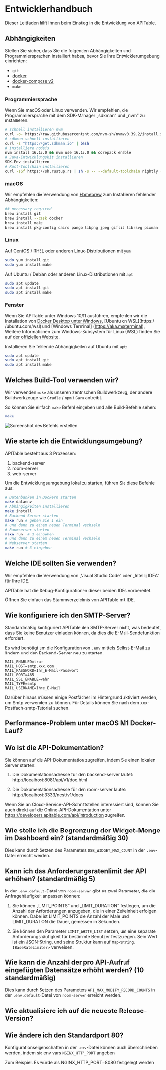 # Entwicklerhandbuch

Dieser Leitfaden hilft Ihnen beim Einstieg in die Entwicklung von APITable.

## Abhängigkeiten

Stellen Sie sicher, dass Sie die folgenden Abhängigkeiten und Programmiersprachen installiert haben, bevor Sie Ihre Entwicklerumgebung einrichten:

- `git`
- [docker](https://docs.docker.com/engine/install/)
- [docker-compose v2](https://docs.docker.com/engine/install/)
- `make`


### Programmiersprache

Wenn Sie macOS oder Linux verwenden. Wir empfehlen, die Programmiersprache mit dem SDK-Manager „sdkman“ und „nvm“ zu installieren.

```bash
# schnell installieren nvm
curl -o- https://raw.githubusercontent.com/nvm-sh/nvm/v0.39.2/install.sh | bash
# sdkman schnell installieren
curl -s "https://get.sdkman.io" | bash
# installiere nodejs
nvm install 16.15.0 && nvm use 16.15.0 && corepack enable
# Java-Entwicklungskit installieren
SDK-Env installieren
# Rust-Toolchain installieren
curl -sSf https://sh.rustup.rs | sh -s -- --default-toolchain nightly --profile minimal -y && source "$HOME/.cargo/env"
```

### macOS

Wir empfehlen die Verwendung von [Homebrew](https://brew.sh/) zum Installieren fehlender Abhängigkeiten:

```bash
## necessary required
brew install git
brew install --cask docker
brew install make
brew install pkg-config cairo pango libpng jpeg giflib librsvg pixman
```

### Linux

Auf CentOS / RHEL oder anderen Linux-Distributionen mit `yum`

```bash
sudo yum install git
sudo yum install make
```

Auf Ubuntu / Debian oder anderen Linux-Distributionen mit `apt`

```bash
sudo apt update
sudo apt install git
sudo apt install make
```


### Fenster

Wenn Sie APITable unter Windows 10/11 ausführen, empfehlen wir die Installation von [Docker Desktop unter Windows](https://docs.docker.com/desktop/install/windows-install/), \[Ubuntu on WSL\](https:/ /ubuntu.com/wsl) und \[Windows Terminal\] (https://aka.ms/terminal), Weitere Informationen zum Windows-Subsystem für Linux (WSL) finden Sie auf [der offiziellen Website](https://learn.microsoft.com/en-us/windows/wsl).

Installieren Sie fehlende Abhängigkeiten auf Ubuntu mit `apt`:

```bash
sudo apt update
sudo apt install git
sudo apt install make
```


## Welches Build-Tool verwenden wir?

Wir verwenden `make` als unseren zentrischen Buildwerkzeug, der andere Buildwerkzeuge wie `Gradle` / `npm` / `Garn` antreibt.

So können Sie einfach `make` Befehl eingeben und alle Build-Befehle sehen:

```bash
make
```

![Screenshot des Befehls erstellen](../static/make.png)



## Wie starte ich die Entwicklungsumgebung?

APITable besteht aus 3 Prozessen:

1. backend-server
2. room-server
3. web-server

Um die Entwicklungsumgebung lokal zu starten, führen Sie diese Befehle aus:

```bash
# Datenbanken in Dockern starten
make dataenv
# Abhängigkeiten installieren
make install
# Backend-Server starten
make run # geben Sie 1 ein
# und dann zu einem neuen Terminal wechseln
# Raumserver starten
make run  # 2 eingeben
# und dann zu einem neuen Terminal wechseln
# Webserver starten
make run # 3 eingeben

```




## Welche IDE sollten Sie verwenden?

Wir empfehlen die Verwendung von „Visual Studio Code“ oder „Intellij IDEA“ für Ihre IDE.

APITable hat die Debug-Konfigurationen dieser beiden IDEs vorbereitet.

Öffnen Sie einfach das Stammverzeichnis von APITable mit IDE.



## Wie konfiguriere ich den SMTP-Server?

Standardmäßig konfiguriert APITable den SMTP-Server nicht, was bedeutet, dass Sie keine Benutzer einladen können, da dies die E-Mail-Sendefunktion erfordert.

Es wird benötigt um die Konfiguration von `.env` mittels Selbst-E-Mail zu ändern und den Backend-Server neu zu starten.

```
MAIL_ENABLED=true
MAIL_HOST=smtp.xxx.com
MAIL_PASSWORD=Ihr_E-Mail-Passwort
MAIL_PORT=465
MAIL_SSL_ENABLE=wahr
MAIL_TYPE=smtp
MAIL_USERNAME=Ihre_E-Mail
```

Darüber hinaus müssen einige Postfächer im Hintergrund aktiviert werden, um Smtp verwenden zu können. Für Details können Sie nach dem xxx-Postfach-smtp-Tutorial suchen.


## Performance-Problem unter macOS M1 Docker-Lauf?

## Wo ist die API-Dokumentation?

Sie können auf die API-Dokumentation zugreifen, indem Sie einen lokalen Server starten:

1. Die Dokumentationsadresse für den backend-server lautet: http://localhost:8081/api/v1/doc.html

2. Die Dokumentationsadresse für den room-server lautet: http://localhost:3333/nest/v1/docs

Wenn Sie an Cloud-Service-API-Schnittstellen interessiert sind, können Sie auch direkt auf die Online-API-Dokumentation unter https://developers.apitable.com/api/introduction zugreifen.

## Wie stelle ich die Begrenzung der Widget-Menge im Dashboard ein? (standardmäßig 30)

Dies kann durch Setzen des Parameters `DSB_WIDGET_MAX_COUNT` in der `.env`-Datei erreicht werden.

## Kann ich das Anforderungsratenlimit der API erhöhen? (standardmäßig 5)

In der `.env.default`-Datei von `room-server` gibt es zwei Parameter, die die Anfragehäufigkeit anpassen können:

1. Sie können „LIMIT_POINTS“ und „LIMIT_DURATION“ festlegen, um die Anzahl der Anforderungen anzugeben, die in einer Zeiteinheit erfolgen können. Dabei ist LIMIT_POINTS die Anzahl der Male und LIMIT_DURATION die Dauer, gemessen in Sekunden.

2. Sie können den Parameter `LIMIT_WHITE_LIST` setzen, um eine separate Anforderungshäufigkeit für bestimmte Benutzer festzulegen. Sein Wert ist ein JSON-String, und seine Struktur kann auf `Map<string, IBaseRateLimiter>` verweisen.

## Wie kann die Anzahl der pro API-Aufruf eingefügten Datensätze erhöht werden? (10 standardmäßig)

Dies kann durch Setzen des Parameters `API_MAX_MODIFY_RECORD_COUNTS` in der `.env.default`-Datei von `room-server` erreicht werden.


## Wie aktualisiere ich auf die neueste Release-Version?


## Wie ändere ich den Standardport 80?
Konfigurationseigenschaften in der `.env`-Datei können auch überschrieben werden, indem sie env vars `NGINX_HTTP_PORT` angeben

Zum Beispiel. Es würde als NGINX_HTTP_PORT=8080 festgelegt werden